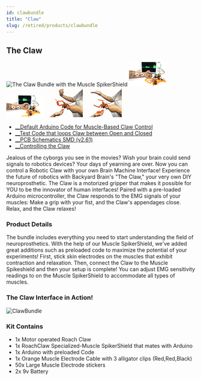 ```yaml
---
id: clawbundle
title: "Claw"
slug: /retired/products/clawbundle
---
```


## The Claw

![The Claw Bundle with the Muscle SpikerShield](./img/clawbundle.gif) 
![See your muscles spike in real time when closing your fist!](./img/clawbundle_ipadclose_small.jpg)
![See your muscles spike in real time when relaxing your fist!](./img/clawbundle_ipadopen_small.jpg) 
![The Claw closes when you close your fist!](./img/clawbundle_handclose_small.jpg)
![The Claw opens when you relax your fist!](./img/clawbundle_handopen_small.jpg)

  * [__Default Arduino Code for Muscle-Based Claw Control](https://raw.githubusercontent.com/BackyardBrains/SpikerShield/master/Muscle/Arduino%20Code/Gripper/MuscleSpikerShieldWithGripper_V1_0.ino)
  * [__Test Code that loops Claw between Open and Closed](https://raw.githubusercontent.com/BackyardBrains/SpikerShield/master/Muscle/Arduino%20Code/Gripper/MuscleSpikerShield_GripperLoop.ino)
  * [__PCB Schematics SMD (v2.61)](./files/EMGSpikerShield.SMD.V2.61.pdf)
  * [__Controlling the Claw](../Experiments/MuscleSpikerShield_GripperHand)


Jealous of the cyborgs you see in the movies? Wish your brain could send
signals to robotics devices? Your days of yearning are over. Now you can
control a Robotic Claw with your own Brain Machine Interface! Experience the
future of robotics with Backyard Brain's "The Claw," your very own DIY
neuroprosthetic. The Claw is a motorized gripper that makes it possible for
YOU to be the innovator of human interfaces! Paired with a pre-loaded Arduino
microcontroller, the Claw responds to the EMG signals of your muscles: Make a
grip with your fist, and the Claw's appendages close. Relax, and the Claw
relaxes!

### Product Details

The bundle includes everything you need to start understanding the field of
neuroprosthetics. With the help of our Muscle SpikerShield, we've added great
additions such as preloaded code to maximize the potential of your
experiments! First, stick skin electrodes on the muscles that exhibit
contraction and relaxation. Then, connect the Claw to the Muscle Spikeshield
and then your setup is complete! You can adjust EMG sensitivity readings to on
the Muscle SpikerShield to accommodate all types of muscles.

### The Claw Interface in Action!

![ClawBundle](./img/clawbundle.gif)

### Kit Contains

  * 1x Motor operated Roach Claw
  * 1x RoachClaw Specialized-Muscle SpikerShield that mates with Arduino
  * 1x Arduino with preloaded Code 
  * 1x Orange Muscle Electrode Cable with 3 alligator clips (Red,Red,Black) 
  * 50x Large Muscle Electrode stickers
  * 2x 9v Battery 

